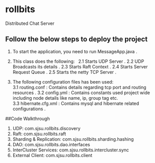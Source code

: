 # rollbits
Distributed Chat Server


## Follow the below steps to deploy the project
1. To start the application, you need to run MessageApp.java . 

2. This class does the following:  
2.1 Starts UDP Server . 
2.2 UDP Broadcasts its details . 
2.3 Starts Raft Context . 
2.4 Starts Server Request Queue . 
2.5 Starts the netty TCP Server . 

3. The following configuration files has been used:  
3.1 routing.conf : Contains details regarding tcp port and routing resources . 
3.2 config.yml : Contains constants used project wide including node details like name, ip, group tag etc.  
3.3 hibernate.cfg.xml : Contains mysql and hibernate related configurations . 


##Code Walkthrough
1. UDP: com.sjsu.rollbits.discovery
2. Raft: com.sjsu.rollbits.raft
3. Sharding & Replication: com.sjsu.rollbits.sharding.hashing
4. DAO: com.sjsu.rollbits.dao.interfaces
5. InterCluster Services: com.sjsu.rollbits.intercluster.sync
6. External Client: com.sjsu.rollbits.client
